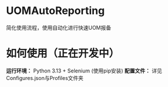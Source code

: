 # UOMAutoReporting
简化使用流程，使用自动化进行快速UOM报备
# 如何使用（正在开发中）
**运行环境：** Python 3.13 + Selenium (使用pip安装)
**配置文件：** 详见Configures.json与Profiles文件夹
